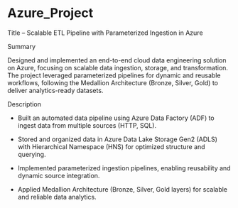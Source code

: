 # Azure_Project

Title – Scalable ETL Pipeline with Parameterized Ingestion in Azure 

Summary 

Designed and implemented an end-to-end cloud data engineering solution on Azure, focusing 
on scalable data ingestion, storage, and transformation. The project leveraged parameterized 
pipelines for dynamic and reusable workflows, following the Medallion Architecture (Bronze, 
Silver, Gold) to deliver analytics-ready datasets. 

Description 

- Built an automated data pipeline using Azure Data Factory (ADF) to ingest data from multiple 
sources (HTTP, SQL). 

- Stored and organized data in Azure Data Lake Storage Gen2 (ADLS) with Hierarchical 
Namespace (HNS) for optimized structure and querying.

- Implemented parameterized ingestion pipelines, enabling reusability and dynamic source 
integration.

- Applied Medallion Architecture (Bronze, Silver, Gold layers) for scalable and reliable data 
analytics. 
